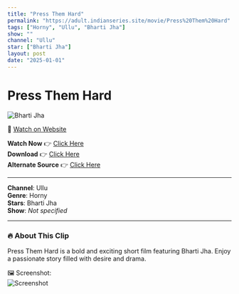 ```yaml
---
title: "Press Them Hard"
permalink: "https://adult.indianseries.site/movie/Press%20Them%20Hard"
tags: ["Horny", "Ullu", "Bharti Jha"]
show: ""
channel: "Ullu"
star: ["Bharti Jha"]
layout: post
date: "2025-01-01"
---
```


# Press Them Hard

![Bharti Jha](https://shorts.desisins.com/wp-content/uploads/2024/01/Bharti-Jha-Press-My-Boobs-DesiSins.com_.jpg)

🔗 [Watch on Website](https://adult.indianseries.site/movie/Press%20Them%20Hard)

**Watch Now** 👉 [Click Here](https://adult.indianseries.site/movie/Press%20Them%20Hard)  
**Download** 👉 [Click Here](https://adult.indianseries.site/movie/Press%20Them%20Hard)  
**Alternate Source** 👉 [Click Here](https://adult.indianseries.site/movie/Press%20Them%20Hard)

---

**Channel**: Ullu  
**Genre**: Horny  
**Stars**: Bharti Jha  
**Show**: *Not specified*

---

### 🔥 About This Clip

Press Them Hard is a bold and exciting short film featuring Bharti Jha. Enjoy a passionate story filled with desire and drama.
 
🖼️ Screenshot:  
![Screenshot](https://shorts.desisins.com/wp-content/uploads/2024/01/Bharti-Jha-Press-My-Boobs-DesiSins.com_.jpg)
